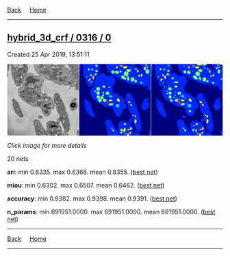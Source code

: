 
[Back](..)&nbsp;&nbsp;&nbsp;&nbsp;&nbsp;[Home](https://leapmanlab.github.io/snapshots)

---

<div class="summary"><a href="0"><h2>hybrid_3d_crf / 0316 / 0</h2></a><p>Created 25 Apr 2019, 13:51:11
</p><a href="0"><img src="0/2/media/summary.png" align="center"></a><p><i>Click image for more details</i>
</p></div>

20 nets

**ari**: min 0.8335. max 0.8368. mean 0.8355.  ([best net](0/8))

**miou**: min 0.6302. max 0.6507. mean 0.6462.  ([best net](0/2))

**accuracy**: min 0.9382. max 0.9398. mean 0.9391.  ([best net](0/8))

**n_params**: min 691951.0000. max 691951.0000. mean 691951.0000.  ([best net](0/2))

---

[Back](..)&nbsp;&nbsp;&nbsp;&nbsp;&nbsp;[Home](https://leapmanlab.github.io/snapshots)

---
